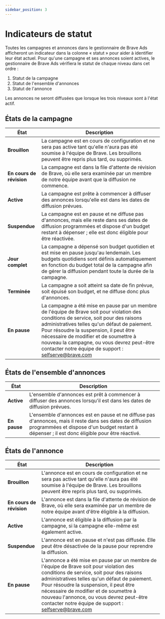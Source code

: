 ```yaml
---
sidebar_position: 3
---
```


# Indicateurs de statut

Toutes les campagnes et annonces dans le gestionnaire de Brave Ads afficheront un indicateur dans la colonne « statut » pour aider à identifier leur état actuel. Pour qu'une campagne et ses annonces soient actives, le gestionnaire de Brave Ads vérifiera le statut de chaque niveau dans cet ordre :

1. Statut de la campagne
2. Statut de l'ensemble d'annonces
3. Statut de l'annonce

Les annonces ne seront diffusées que lorsque les trois niveaux sont à l'état actif.

## États de la campagne

| **État**                 | **Description**                                                                                                                                                                                                                                                                                                                                                                                                                                |
| ------------------------ | ---------------------------------------------------------------------------------------------------------------------------------------------------------------------------------------------------------------------------------------------------------------------------------------------------------------------------------------------------------------------------------------------------------------------------------------------- |
| **Brouillon**            | La campagne est en cours de configuration et ne sera pas active tant qu'elle n'aura pas été soumise à l'équipe de Brave. Les brouillons peuvent être repris plus tard, ou supprimés.                                                                                                                                                                                                                           |
| **En cours de révision** | La campagne est dans la file d'attente de révision de Brave, où elle sera examinée par un membre de notre équipe avant que la diffusion ne commence.                                                                                                                                                                                                                                                                           |
| **Active**               | La campagne est prête à commencer à diffuser des annonces lorsqu'elle est dans les dates de diffusion prévues.                                                                                                                                                                                                                                                                                                                 |
| **Suspendue**            | La campagne est en pause et ne diffuse pas d'annonces, mais elle reste dans ses dates de diffusion programmées et dispose d'un budget restant à dépenser ; elle est donc éligible pour être réactivée.                                                                                                                                                                                                                         |
| **Jour complet**         | La campagne a dépensé son budget quotidien et est mise en pause jusqu'au lendemain. Les budgets quotidiens sont définis automatiquement en fonction du budget total de la campagne afin de gérer la diffusion pendant toute la durée de la campagne.                                                                                                                                                           |
| **Terminée**             | La campagne a soit atteint sa date de fin prévue, soit épuisé son budget, et ne diffuse donc plus d'annonces.                                                                                                                                                                                                                                                                                                                  |
| **En pause**             | La campagne a été mise en pause par un membre de l'équipe de Brave soit pour violation des conditions de service, soit pour des raisons administratives telles qu'un défaut de paiement. Pour résoudre la suspension, il peut être nécessaire de modifier et de soumettre à nouveau la campagne, ou vous devrez peut-être contacter notre équipe de support : selfserve@brave.com |

## États de l'ensemble d'annonces

| **État**     | **Description**                                                                                                                                                                                                             |
| ------------ | --------------------------------------------------------------------------------------------------------------------------------------------------------------------------------------------------------------------------- |
| **Active**   | L'ensemble d'annonces est prêt à commencer à diffuser des annonces lorsqu'il est dans les dates de diffusion prévues.                                                                                       |
| **En pause** | L'ensemble d'annonces est en pause et ne diffuse pas d'annonces, mais il reste dans ses dates de diffusion programmées et dispose d'un budget restant à dépenser ; il est donc éligible pour être réactivé. |

## États de l'annonce

| **État**                 | **Description**                                                                                                                                                                                                                                                                                                                                                                                                                            |
| ------------------------ | ------------------------------------------------------------------------------------------------------------------------------------------------------------------------------------------------------------------------------------------------------------------------------------------------------------------------------------------------------------------------------------------------------------------------------------------ |
| **Brouillon**            | L'annonce est en cours de configuration et ne sera pas active tant qu'elle n'aura pas été soumise à l'équipe de Brave. Les brouillons peuvent être repris plus tard, ou supprimés.                                                                                                                                                                                                                         |
| **En cours de révision** | L'annonce est dans la file d'attente de révision de Brave, où elle sera examinée par un membre de notre équipe avant d'être éligible à la diffusion.                                                                                                                                                                                                                                                                       |
| **Active**               | L'annonce est éligible à la diffusion par la campagne, si la campagne elle-même est également active.                                                                                                                                                                                                                                                                                                                      |
| **Suspendue**            | L'annonce est en pause et n'est pas diffusée. Elle peut être désactivée de la pause pour reprendre la diffusion.                                                                                                                                                                                                                                                                                           |
| **En pause**             | L'annonce a été mise en pause par un membre de l'équipe de Brave soit pour violation des conditions de service, soit pour des raisons administratives telles qu'un défaut de paiement. Pour résoudre la suspension, il peut être nécessaire de modifier et de soumettre à nouveau l'annonce, ou vous devrez peut-être contacter notre équipe de support : selfserve@brave.com |
